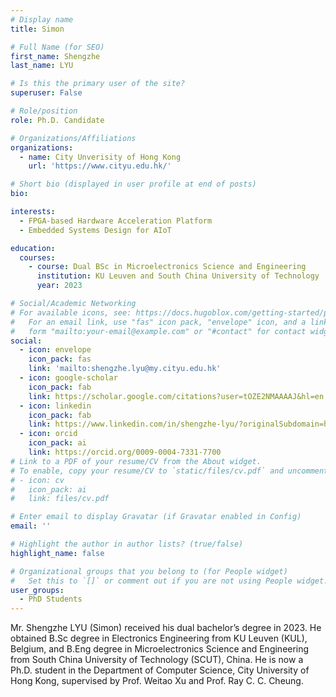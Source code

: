 ```yaml
---
# Display name
title: Simon

# Full Name (for SEO)
first_name: Shengzhe
last_name: LYU

# Is this the primary user of the site?
superuser: False

# Role/position
role: Ph.D. Candidate

# Organizations/Affiliations
organizations:
  - name: City Unverisity of Hong Kong
    url: 'https://www.cityu.edu.hk/'

# Short bio (displayed in user profile at end of posts)
bio: 

interests:
  - FPGA-based Hardware Acceleration Platform
  - Embedded Systems Design for AIoT

education:
  courses:
    - course: Dual BSc in Microelectronics Science and Engineering
      institution: KU Leuven and South China University of Technology 
      year: 2023

# Social/Academic Networking
# For available icons, see: https://docs.hugoblox.com/getting-started/page-builder/#icons
#   For an email link, use "fas" icon pack, "envelope" icon, and a link in the
#   form "mailto:your-email@example.com" or "#contact" for contact widget.
social:
  - icon: envelope
    icon_pack: fas
    link: 'mailto:shengzhe.lyu@my.cityu.edu.hk'
  - icon: google-scholar
    icon_pack: fab
    link: https://scholar.google.com/citations?user=tOZE2NMAAAAJ&hl=en
  - icon: linkedin
    icon_pack: fab
    link: https://www.linkedin.com/in/shengzhe-lyu/?originalSubdomain=hk    
  - icon: orcid
    icon_pack: ai
    link: https://orcid.org/0009-0004-7331-7700
# Link to a PDF of your resume/CV from the About widget.
# To enable, copy your resume/CV to `static/files/cv.pdf` and uncomment the lines below.
# - icon: cv
#   icon_pack: ai
#   link: files/cv.pdf

# Enter email to display Gravatar (if Gravatar enabled in Config)
email: ''

# Highlight the author in author lists? (true/false)
highlight_name: false

# Organizational groups that you belong to (for People widget)
#   Set this to `[]` or comment out if you are not using People widget.
user_groups:
  - PhD Students
---
```


Mr. Shengzhe LYU (Simon) received his dual bachelor’s degree in 2023. He obtained B.Sc degree in Electronics Engineering from KU Leuven (KUL), Belgium, and B.Eng degree in Microelectronics Science and Engineering from South China University of Technology (SCUT), China. He is now a Ph.D. student in the Department of Computer Science, City University of Hong Kong, supervised by Prof. Weitao Xu and Prof. Ray C. C. Cheung.
